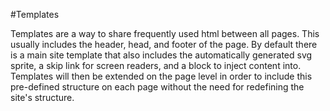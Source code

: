 #Templates

Templates are a way to share frequently used html between all pages. This usually includes the header, head, and footer of the page. By default there is a main site template that also includes the automatically generated svg sprite, a skip link for screen readers, and a block to inject content into. Templates will then be extended on the page level in order to include this pre-defined structure on each page without the need for redefining the site's structure.
